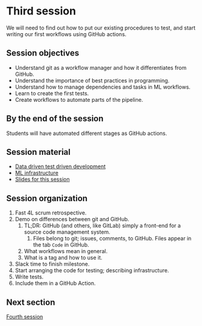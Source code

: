 # Third session

We will need to find out how to put our existing procedures to test,
and start writing our first workflows using GitHub actions.

## Session objectives

- Understand git as a workflow manager and how it differentiates from
  GitHub.
- Understand the importance of best practices in programming.
- Understand how to manage dependencies and tasks in ML workflows.
- Learn to create the first tests.
- Create workflows to automate parts of the pipeline.

## By the end of the session

Students will have automated different stages as GitHub actions.

## Session material

- [Data driven test driven development](https://jj.github.io/nova-mlops/03.TDD)
- [ML infrastructure](https://jj.github.io/nova-mlops/04.Infra)
- [Slides for this
  session](https://jj.github.io/nova-mlops/preso/03.html)

## Session organization

1. Fast 4L scrum retrospective.
2. Demo on differences between git and GitHub.
   1. TL;DR: GitHub (and others, like GitLab) simply a front-end for a
      source code management system.
      1. Files belong to git; issues, comments, to GitHub. Files appear
         in the tab `Code` in GitHub.
   2. What workflows mean in general.
   3. What is a tag and how to use it.
3. Slack time to finish milestone.
4. Start arranging the code for testing; describing infrastructure.
5. Write tests.
6. Include them in a GitHub Action.

## Next section

[Fourth session](04.md)

